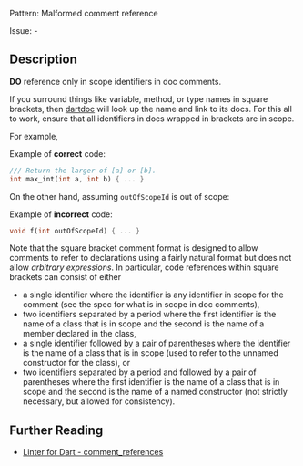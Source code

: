 Pattern: Malformed comment reference

Issue: -

## Description

**DO** reference only in scope identifiers in doc comments.

If you surround things like variable, method, or type names in square brackets,
then [dartdoc](https://www.dartlang.org/effective-dart/documentation/) will look
up the name and link to its docs. For this all to work, ensure that all
identifiers in docs wrapped in brackets are in scope.

For example,

Example of **correct** code:
```dart
/// Return the larger of [a] or [b].
int max_int(int a, int b) { ... }
```

On the other hand, assuming `outOfScopeId` is out of scope:

Example of **incorrect** code:
```dart
void f(int outOfScopeId) { ... }
```

Note that the square bracket comment format is designed to allow 
comments to refer to declarations using a fairly natural format 
but does not allow *arbitrary expressions*. In particular, code 
references within square brackets can consist of either

- a single identifier where the identifier is any identifier in scope for the comment (see the spec for what is in scope in doc comments),
- two identifiers separated by a period where the first identifier is the name of a class that is in scope and the second is the name of a member declared in the class,
- a single identifier followed by a pair of parentheses where the identifier is the name of a class that is in scope (used to refer to the unnamed constructor for the class), or
- two identifiers separated by a period and followed by a pair of parentheses where the first identifier is the name of a class that is in scope and the second is the name of a named constructor (not strictly necessary, but allowed for consistency).

## Further Reading

* [Linter for Dart - comment_references](https://dart.dev/tools/linter-rules/comment_references)
